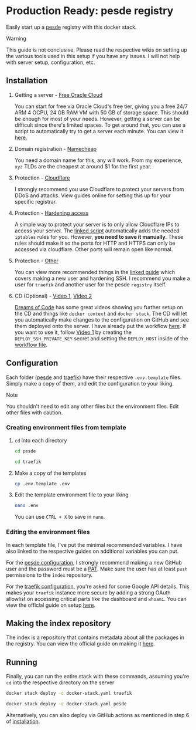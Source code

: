 # Production Ready: pesde registry

Easily start up a [pesde](https://pesde.dev/) registry with this docker stack.

> [!WARNING]
> This guide is not conclusive. Please read the respective wikis on setting up the various tools used in this setup if you have any issues. I will not help with server setup, configuration, etc.

## Installation

1. Getting a server - [Free Oracle Cloud](https://github.com/hitrov/oci-arm-host-capacity)

    You can start for free via Oracle Cloud's free tier, giving you a free 24/7 ARM 4 OCPU, 24 GB RAM VM with 50 GB of storage space. This should be enough for most of your needs. However, getting a server can be difficult since there's limited spaces. To get around that, you can use a script to automatically try to get a server each minute. You can view it [here](https://github.com/hitrov/oci-arm-host-capacity).

2. Domain registration - [Namecheap](https://www.namecheap.com/)

    You need a domain name for this, any will work. From my experience, `xyz` TLDs are the cheapest at around $1 for the first year.

3. Protection - [Cloudflare](https://www.cloudflare.com/en-gb/)

    I strongly recommend you use Cloudflare to protect your servers from DDoS and attacks. View guides online for setting this up for your specific registrar.

4. Protection - [Hardening access](https://github.com/kingcc/cloudflare-ips-only/blob/master/host.sh)

    A simple way to protect your server is to only allow Cloudflare IPs to access your server. The [linked script](https://github.com/kingcc/cloudflare-ips-only/blob/master/host.sh) automatically adds the needed `iptables` rules for you. However, **you need to save it manually**. These rules should make it so the ports for HTTP and HTTPS can only be accessed via cloudflare. Other ports will remain open like normal.

5. Protection - [Other](https://github.com/dreamsofcode-io/zenstats/blob/main/docs/vps-setup.md)

    You can view more recommended things in the [linked guide](https://github.com/dreamsofcode-io/zenstats/blob/main/docs/vps-setup.md) which covers making a new user and hardening SSH. I recommend you make a user for `traefik` and another user for the pesde `registry` itself.

6. CD (Optional) - [Video 1](https://www.youtube.com/watch?v=fuZoxuBiL9o), [Video 2](https://www.youtube.com/watch?v=F-9KWQByeU0)

    [Dreams of Code](https://www.youtube.com/@dreamsofcode) has some great videos showing you further setup on the CD and things like `docker context` and `docker stack`. The CD will let you automatically make changes to the configuration on GitHub and see them deployed onto the server. I have already put the workflow [here](./.github/workflows/deploy.yaml). If you want to use it, follow [Video 1](https://www.youtube.com/watch?v=fuZoxuBiL9o) by creating the `DEPLOY_SSH_PRIVATE_KEY` secret and setting the `DEPLOY_HOST` inside of the [workflow file](./.github/workflows/deploy.yaml).

## Configuration

Each folder ([pesde](./pesde/) and [traefik](./traefik/)) have their respective `.env.template` files. Simply make a copy of them, and edit the configuration to your liking.

> [!NOTE]
> You shouldn't need to edit any other files but the environment files. Edit other files with caution.

### Creating environment files from template

1. `cd` into each directory

    ```bash
    cd pesde
    ```

    ```bash
    cd traefik
    ```

2. Make a copy of the templates

    ```bash
    cp .env.template .env
    ```

3. Edit the template environment file to your liking

    ```bash
    nano .env
    ```

    You can use `CTRL + X` to save in `nano`.

### Editing the environment files

In each template file, I've put the minimal recommended variables. I have also linked to the respective guides on additional variables you can put.

For the [pesde configuration](./pesde/.env.template), I strongly recommend making a new GitHub user and the password must be a [PAT](https://docs.github.com/en/authentication/keeping-your-account-and-data-secure/managing-your-personal-access-tokens). Make sure the user has at least `push` permissions to the `index` repository.

For the [traefik configuration](./traefik/.env.template), you're asked for some Google API details. This makes your `traefik` instance more secure by adding a strong OAuth allowlist on accessing critical parts like the dashboard and `whoami`. You can view the official guide on setup [here](https://github.com/thomseddon/traefik-forward-auth/wiki/Provider-Setup#google).

## Making the index repository

The index is a repository that contains metadata about all the packages in the registry. You can view the official guide on making it [here](https://docs.pesde.dev/guides/self-hosting-registries/#making-the-index-repository).

## Running

Finally, you can run the entire stack with these commands, assuming you're `cd` into the respective directory on the server

```bash
docker stack deploy -c docker-stack.yaml traefik
```

```bash
docker stack deploy -c docker-stack.yaml pesde
```

Alternatively, you can also deploy via GitHub actions as mentioned in step 6 of [installation](#installation).

